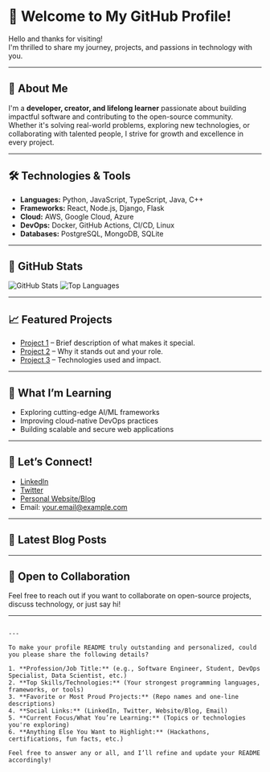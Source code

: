 # 👋 Welcome to My GitHub Profile!

Hello and thanks for visiting!  
I'm thrilled to share my journey, projects, and passions in technology with you.

---

## 🚀 About Me

I'm a **developer, creator, and lifelong learner** passionate about building impactful software and contributing to the open-source community. Whether it's solving real-world problems, exploring new technologies, or collaborating with talented people, I strive for growth and excellence in every project.

---

## 🛠️ Technologies & Tools

- **Languages:** Python, JavaScript, TypeScript, Java, C++
- **Frameworks:** React, Node.js, Django, Flask
- **Cloud:** AWS, Google Cloud, Azure
- **DevOps:** Docker, GitHub Actions, CI/CD, Linux
- **Databases:** PostgreSQL, MongoDB, SQLite

---

## 🌟 GitHub Stats

![GitHub Stats](https://github-readme-stats.vercel.app/api?username=losangeletimes&show_icons=true&theme=tokyonight)
![Top Languages](https://github-readme-stats.vercel.app/api/top-langs/?username=losangeletimes&layout=compact&theme=tokyonight)

---

## 📈 Featured Projects

- [Project 1](#) – Brief description of what makes it special.
- [Project 2](#) – Why it stands out and your role.
- [Project 3](#) – Technologies used and impact.

---

## 🌱 What I’m Learning

- Exploring cutting-edge AI/ML frameworks
- Improving cloud-native DevOps practices
- Building scalable and secure web applications

---

## 💬 Let’s Connect!

- [LinkedIn](#)
- [Twitter](#)
- [Personal Website/Blog](#)
- Email: your.email@example.com

---

## 📝 Latest Blog Posts

<!-- BLOG-POST-LIST:START -->
<!-- Add your blog posts here or automate via GitHub Actions -->
<!-- BLOG-POST-LIST:END -->

---

## 🤝 Open to Collaboration

Feel free to reach out if you want to collaborate on open-source projects, discuss technology, or just say hi!

---

<!--
**losangeletimes/losangeletimes** is a ✨ special ✨ repository because its `README.md` (this file) appears on your GitHub profile!
-->

```

---

To make your profile README truly outstanding and personalized, could you please share the following details?

1. **Profession/Job Title:** (e.g., Software Engineer, Student, DevOps Specialist, Data Scientist, etc.)
2. **Top Skills/Technologies:** (Your strongest programming languages, frameworks, or tools)
3. **Favorite or Most Proud Projects:** (Repo names and one-line descriptions)
4. **Social Links:** (LinkedIn, Twitter, Website/Blog, Email)
5. **Current Focus/What You’re Learning:** (Topics or technologies you're exploring)
6. **Anything Else You Want to Highlight:** (Hackathons, certifications, fun facts, etc.)

Feel free to answer any or all, and I’ll refine and update your README accordingly!